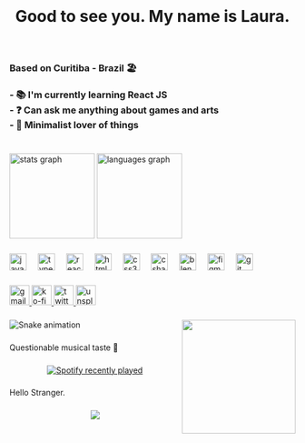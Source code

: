 <br clear="both">

<h1 align="center">Good to see you. My name is Laura.</h1>

###

<br clear="both">

<h3 align="left">Based on Curitiba - Brazil 🏖️<br><br>- 📚 I'm currently learning React JS<br>- ❓ Can ask me anything about games and arts<br>- 🍂 Minimalist lover of things</h3>

###

<br clear="both">

<div align="left">
  <img src="https://github-readme-stats.vercel.app/api?username=LauraZaguini&hide_title=false&hide_rank=false&show_icons=true&include_all_commits=true&count_private=true&disable_animations=false&theme=dracula&locale=en&hide_border=false" height="150" alt="stats graph"  />
  <img src="https://github-readme-stats.vercel.app/api/top-langs?username=LauraZaguini&locale=en&hide_title=false&layout=compact&card_width=320&langs_count=5&theme=dracula&hide_border=false" height="150" alt="languages graph"  />
</div>

###

<div align="left">
  <img src="https://cdn.jsdelivr.net/gh/devicons/devicon/icons/javascript/javascript-original.svg" height="30" alt="javascript logo"  />
  <img width="12" />
  <img src="https://cdn.jsdelivr.net/gh/devicons/devicon/icons/typescript/typescript-original.svg" height="30" alt="typescript logo"  />
  <img width="12" />
  <img src="https://cdn.jsdelivr.net/gh/devicons/devicon/icons/react/react-original.svg" height="30" alt="react logo"  />
  <img width="12" />
  <img src="https://cdn.jsdelivr.net/gh/devicons/devicon/icons/html5/html5-original.svg" height="30" alt="html5 logo"  />
  <img width="12" />
  <img src="https://cdn.jsdelivr.net/gh/devicons/devicon/icons/css3/css3-original.svg" height="30" alt="css3 logo"  />
  <img width="12" />
  <img src="https://cdn.jsdelivr.net/gh/devicons/devicon/icons/csharp/csharp-original.svg" height="30" alt="csharp logo"  />
  <img width="12" />
  <img src="https://cdn.jsdelivr.net/gh/devicons/devicon/icons/blender/blender-original.svg" height="30" alt="blender logo"  />
  <img width="12" />
  <img src="https://cdn.jsdelivr.net/gh/devicons/devicon/icons/figma/figma-original.svg" height="30" alt="figma logo"  />
  <img width="12" />
  <img src="https://cdn.jsdelivr.net/gh/devicons/devicon/icons/git/git-original.svg" height="30" alt="git logo"  />
</div>

###

<div align="left">
  <a href="mailto:johnknoxx1@gmail.com" target="_blank">
    <img src="https://img.shields.io/static/v1?message=Gmail&logo=gmail&label=&color=D14836&logoColor=white&labelColor=&style=for-the-badge" height="35" alt="gmail logo"  />
  </a>
  <a href="https://ko-fi.com/P5P26IPYK" target="_blank">
    <img src="https://img.shields.io/static/v1?message=Ko-fi&logo=ko-fi&label=&color=F16061&logoColor=white&labelColor=&style=for-the-badge" height="35" alt="ko-fi logo"  />
  </a>
  <a href="https://twitter.com/HerenaNisan" target="_blank">
    <img src="https://img.shields.io/static/v1?message=Twitter&logo=twitter&label=&color=1DA1F2&logoColor=white&labelColor=&style=for-the-badge" height="35" alt="twitter logo"  />
  </a>
  <img src="https://img.shields.io/static/v1?message=Unsplash&logo=unsplash&label=&color=111&logoColor=white&labelColor=&style=for-the-badge" height="35" alt="unsplash logo"  />
</div>

###

<img align="right" height="200" src="https://img.itch.zone/aW1nLzEzMjE5NDg1LmdpZg==/100x100%23/aBaGFJ.gif"  />

###

<img src="https://raw.githubusercontent.com/LauraZaguini/LauraZaguini/output/snake.svg" alt="Snake animation" />

###

<p align="left">Questionable musical taste 🧿</p>

###

<div align="center">
  <a href="https://open.spotify.com/user/vaultdesk">
    <img src="https://spotify-recently-played-readme.vercel.app/api?user=vaultdesk&count=5" alt="Spotify recently played"  />
  </a>
</div>

###

<p align="left">Hello Stranger.</p>

###

<div align="center">
  <img src="https://profile-counter.glitch.me/LauraZaguini/count.svg?"  />
</div>

###
